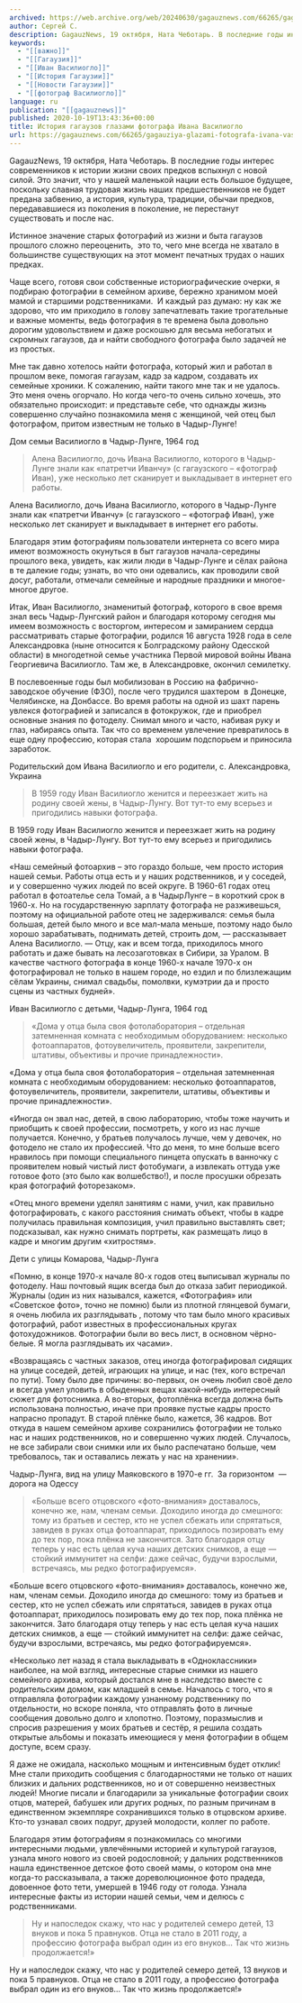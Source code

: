 ```yaml
---
archived: https://web.archive.org/web/20240630/gagauznews.com/66265/gagauziya-glazami-fotografa-ivana-vasilioglo.html
author: Сергей С.
description: GagauzNews, 19 октября, Ната Чеботарь. В последние годы интерес современников к истории жизни своих предков вспыхнул с новой силой. Это значит, что у нашей маленькой нации есть большое будущее, поскольку славная трудовая жизнь наших предшественников не будет предана забвению, а история, культура, традиции, обычаи предков, передававшиеся из поколения в поколение, не перестанут существовать и после нас. Истинное значение старых фотографий из жизни и быта гагаузов прошлого сложно переоценить,  это то, чего мне всегда не хватало в большинстве существующих на этот момент печатных трудах о наших предках. Чаще всего, готовя свои собственные историографические очерки, я подбираю фотографии в семейном архиве, бережно […]
keywords:
  - "[[важно]]"
  - "[[Гагаузия]]"
  - "[[Иван Василиогло]]"
  - "[[История Гагаузии]]"
  - "[[Новости Гагаузии]]"
  - "[[фотограф Василиогло]]"
language: ru
publication: "[[gagauznews]]"
published: 2020-10-19T13:43:36+00:00
title: История гагаузов глазами фотографа Ивана Василиогло
url: https://gagauznews.com/66265/gagauziya-glazami-fotografa-ivana-vasilioglo.html
---
```


GagauzNews, 19 октября, Ната Чеботарь. В последние годы интерес современников к истории жизни своих предков вспыхнул с новой силой. Это значит, что у нашей маленькой нации есть большое будущее, поскольку славная трудовая жизнь наших предшественников не будет предана забвению, а история, культура, традиции, обычаи предков, передававшиеся из поколения в поколение, не перестанут существовать и после нас.

Истинное значение старых фотографий из жизни и быта гагаузов прошлого сложно переоценить,  это то, чего мне всегда не хватало в большинстве существующих на этот момент печатных трудах о наших предках.

Чаще всего, готовя свои собственные историографические очерки, я подбираю фотографии в семейном архиве, бережно хранимом моей мамой и старшими родственниками.  И каждый раз думаю: ну как же здорово, что им приходило в голову запечатлевать такие трогательные и важные моменты, ведь фотография в те времена была довольно дорогим удовольствием и даже роскошью для весьма небогатых и скромных гагаузов, да и найти свободного фотографа было задачей не из простых.

Мне так давно хотелось найти фотографа, который жил и работал в прошлом веке, помогая гагаузам, кадр за кадром, создавать их семейные хроники. К сожалению, найти такого мне так и не удалось. Это меня очень огорчало. Но когда чего-то очень сильно хочешь, это обязательно происходит: и представьте себе, что однажды жизнь совершенно случайно познакомила меня с женщиной, чей отец был фотографом, притом известным не только в Чадыр-Лунге!

Дом семьи Василиогло в Чадыр-Лунге, 1964 год

> Алена Василиогло, дочь Ивана Василиогло, которого в Чадыр-Лунге знали как «патретчи Иванчу» (с гагаузского – «фотограф Иван), уже несколько лет сканирует и выкладывает в интернет его работы.

Алена Василиогло, дочь Ивана Василиогло, которого в Чадыр-Лунге знали как «патретчи Иванчу» (с гагаузского – «фотограф Иван), уже несколько лет сканирует и выкладывает в интернет его работы.

Благодаря этим фотографиям пользователи интернета со всего мира имеют возможность окунуться в быт гагаузов начала-середины прошлого века, увидеть, как жили люди в Чадыр-Лунге и сёлах района в те далекие годы; узнать, во что они одевались, как проводили свой досуг, работали, отмечали семейные и народные праздники и многое-многое другое.

Итак, Иван Василиогло, знаменитый фотограф, которого в свое время знал весь Чадыр-Лунгский район и благодаря которому сегодня мы имеем возможность с восторгом, интересом и замиранием сердца рассматривать старые фотографии, родился 16 августа 1928 года в селе Александровка (ныне относится к Болградскому району Одесской области) в многодетной семье участника Первой мировой войны Ивана Георгиевича Василиогло. Там же, в Александровке, окончил семилетку.

В послевоенные годы был мобилизован в Россию на фабрично-заводское обучение (ФЗО), после чего трудился шахтером  в Донецке, Челябинске, на Донбассе. Во время работы на одной из шахт парень увлекся фотографией и записался в фотокружок, где и приобрел основные знания по фотоделу. Снимал много и часто, набивая руку и глаз, набираясь опыта. Так что со временем увлечение превратилось в еще одну профессию, которая стала  хорошим подспорьем и приносила заработок.

Родительский дом Ивана Василиогло и его родители, с. Александровка, Украина

> В 1959 году Иван Василиогло женится и переезжает жить на родину своей жены, в Чадыр-Лунгу. Вот тут-то ему всерьез и пригодились навыки фотографа.

В 1959 году Иван Василиогло женится и переезжает жить на родину своей жены, в Чадыр-Лунгу. Вот тут-то ему всерьез и пригодились навыки фотографа.

«Наш семейный фотоархив – это гораздо больше, чем просто история нашей семьи. Работы отца есть и у наших родственников, и у соседей, и у совершенно чужих людей по всей округе. В 1960-61 годах отец работал в фотоателье села Томай, а в ЧадырЛунге – в короткий срок в 1960-х. Но на государственную зарплату фотографа не разживешься, поэтому на официальной работе отец не задерживался: семья была большая, детей было много и все мал-мала меньше, поэтому надо было хорошо зарабатывать, поднимать детей, строить дом, — рассказывает Алена Василиогло. — Отцу, как и всем тогда, приходилось много работать и даже бывать на лесозаготовках в Сибири, за Уралом. В качестве частного фотографа в конце 1960-х начале 1970-х он фотографировал не только в нашем городе, но ездил и по близлежащим сёлам Украины, снимал свадьбы, помолвки, кумэтрии да и просто сцены из частных будней».

Иван Василиогло с детьми, Чадыр-Лунга, 1964 год

> «Дома у отца была своя фотолаборатория – отдельная затемненная комната с необходимым оборудованием: несколько фотоаппаратов, фотоувеличитель, проявители, закрепители, штативы, объективы и прочие принадлежности».

«Дома у отца была своя фотолаборатория – отдельная затемненная комната с необходимым оборудованием: несколько фотоаппаратов, фотоувеличитель, проявители, закрепители, штативы, объективы и прочие принадлежности».

«Иногда он звал нас, детей, в свою лабораторию, чтобы тоже научить и приобщить к своей профессии, посмотреть, у кого из нас лучше получается. Конечно, у братьев получалось лучше, чем у девочек, но фотодело не стало их профессией. Что до меня, то мне больше всего нравилось при помощи специального пинцета опускать в ванночку с проявителем новый чистый лист фотобумаги, а извлекать оттуда уже готовое фото (это было как волшебство!), и после просушки обрезать края фотографий фоторезаком».

«Отец много времени уделял занятиям с нами, учил, как правильно фотографировать, с какого расстояния снимать объект, чтобы в кадре получилась правильная композиция, учил правильно выставлять свет; подсказывал, как нужно снимать портреты, как размещать лицо в кадре и многим другим «хитростям».

Дети с улицы Комарова, Чадыр-Лунга

«Помню, в конце 1970-х начале 80-х годов отец выписывал журналы по фотоделу. Наш почтовый ящик всегда был до отказа забит периодикой. Журналы (один из них назывался, кажется, «Фотография» или «Советское фото», точно не помню) были из плотной глянцевой бумаги, я очень любила их разглядывать , потому что там было много красивых фотографий, работ известных в профессиональных кругах фотохудожников. Фотографии были во весь лист, в основном чёрно-белые. Я могла разглядывать их часами».

«Возвращаясь с частных заказов, отец иногда фотографировал сидящих на улице соседей, детей, играющих на улице, и нас (тех, кого встречал по пути). Тому было две причины: во-первых, он очень любил своё дело и всегда умел уловить в обыденных вещах какой-нибудь интересный сюжет для фотоснимка. А во-вторых, фотоплёнка всегда должна быть использована полностью, иначе при проявке пустые кадры просто напрасно пропадут. В старой плёнке было, кажется, 36 кадров. Вот откуда в нашем семейном архиве сохранились фотографии не только нас и наших родственников, но и совершенно чужих людей. Случалось, не все забирали свои снимки или их было распечатано больше, чем требовалось, так и оставались лежать у нас на хранении».

Чадыр-Лунга, вид на улицу Маяковского в 1970-е гг.  За горизонтом  — дорога на Одессу

> «Больше всего отцовского «фото-внимания» доставалось, конечно же, нам, членам семьи. Доходило иногда до смешного: тому из братьев и сестер, кто не успел сбежать или спрятаться, завидев в руках отца фотоаппарат, приходилось позировать ему до тех пор, пока плёнка не закончится. Зато благодаря отцу теперь у нас есть целая куча наших детских снимков, а еще — стойкий иммунитет на селфи: даже сейчас, будучи взрослыми, встречаясь, мы редко фотографируемся».

«Больше всего отцовского «фото-внимания» доставалось, конечно же, нам, членам семьи. Доходило иногда до смешного: тому из братьев и сестер, кто не успел сбежать или спрятаться, завидев в руках отца фотоаппарат, приходилось позировать ему до тех пор, пока плёнка не закончится. Зато благодаря отцу теперь у нас есть целая куча наших детских снимков, а еще — стойкий иммунитет на селфи: даже сейчас, будучи взрослыми, встречаясь, мы редко фотографируемся».

«Несколько лет назад я стала выкладывать в «Одноклассники» наиболее, на мой взгляд, интересные старые снимки из нашего семейного архива, который достался мне в наследство вместе с родительским домом, как младшей в семье. Началось с того, что я отправляла фотографии каждому узнанному родственнику по отдельности, но вскоре поняла, что отправлять фото в личные сообщения довольно долго и хлопотно. Поэтому, поразмыслив и спросив разрешения у моих братьев и сестёр, я решила создать открытые альбомы и показать имеющиеся у меня фотографии в общем доступе, всем сразу.

Я даже не ожидала, насколько мощным и интенсивным будет отклик! Мне стали приходить сообщения с благодарностями не только от наших близких и дальних родственников, но и от совершенно неизвестных людей! Многие писали и благодарили за уникальные фотографии своих отцов, матерей, бабушек или других родных, по разным причинам в единственном экземпляре сохранившихся только в отцовском архиве. Кто-то узнавал своих подруг, друзей молодости, коллег по работе.

Благодаря этим фотографиям я познакомилась со многими интересными людьми, увлечёнными историей и культурой гагаузов, узнала много нового из своей родословной; у дальних родственников нашла единственное детское фото своей мамы, о котором она мне когда-то рассказывала, а также дореволюционное фото прадеда, довоенное фото тети, умершей в 1946 году от голода. Узнала интересные факты из истории нашей семьи, чем и делюсь с родственниками.

> Ну и напоследок скажу, что нас у родителей семеро детей, 13 внуков и пока 5 правнуков. Отца не стало в 2011 году, а профессию фотографа выбрал один из его внуков… Так что жизнь продолжается!»

Ну и напоследок скажу, что нас у родителей семеро детей, 13 внуков и пока 5 правнуков. Отца не стало в 2011 году, а профессию фотографа выбрал один из его внуков… Так что жизнь продолжается!»
